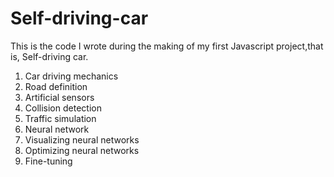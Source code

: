 # Self-driving-car

This is the code I wrote during the making of my first Javascript project,that is, Self-driving car.
  

  1. Car driving mechanics
  2. Road definition
  3. Artificial sensors
  4. Collision detection
  5. Traffic simulation
  6. Neural network
  7. Visualizing neural networks
  8. Optimizing neural networks
  9. Fine-tuning
